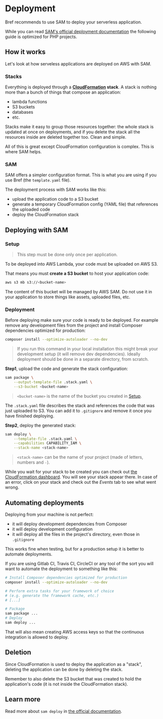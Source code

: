 # Deployment

Bref recommends to use SAM to deploy your serverless application.

While you can read [SAM's official deployment documentation](https://github.com/awslabs/aws-sam-cli/blob/develop/docs/deploying_serverless_applications.rst) the following guide is optimized for PHP projects.

## How it works

Let's look at how serveless applications are deployed on AWS with SAM.

### Stacks

Everything is deployed through a **[CloudFormation](https://aws.amazon.com/cloudformation/) stack**. A stack is nothing more than a bunch of things that compose an application:

- lambda functions
- S3 buckets
- databases
- etc.

Stacks make it easy to group those resources together: the whole stack is updated at once on deployments, and if you delete the stack all the resources inside are deleted together too. Clean and simple.

All of this is great except CloudFormation configuration is complex. This is where SAM helps.

### SAM

SAM offers a simpler configuration format. This is what you are using if you use Bref (the `template.yaml` file).

The deployment process with SAM works like this:

- upload the application code to a S3 bucket
- generate a temporary CloudFormation config (YAML file) that references the uploaded code
- deploy the CloudFormation stack

## Deploying with SAM

### Setup

> This step must be done only once per application.

To be deployed into AWS Lambda, your code must be uploaded on AWS S3.

That means you must **create a S3 bucket** to host your application code:

```sh
aws s3 mb s3://<bucket-name>
```

The content of this bucket will be managed by AWS SAM. Do not use it in your application to store things like assets, uploaded files, etc.

### Deployment

Before deploying make sure your code is ready to be deployed. For example remove any development files from the project and install Composer dependencies optimized for production:

```bash
composer install --optimize-autoloader --no-dev
```

> If you run this command in your local installation this might break your development setup (it will remove dev dependencies). Ideally deployment should be done in a separate directory, from scratch.

**Step1**, upload the code and generate the stack configuration:

```bash
sam package \
    --output-template-file .stack.yaml \
    --s3-bucket <bucket-name>
```

> `<bucket-name>` is the name of the bucket you created in [Setup](#setup).

The `.stack.yaml` file describes the stack and references the code that was just uploaded to S3. You can add it to `.gitignore` and remove it once you have finished deploying.

**Step2**, deploy the generated stack:

```bash
sam deploy \
    --template-file .stack.yaml \
    --capabilities CAPABILITY_IAM \
    --stack-name <stack-name>
```

> `<stack-name>` can be the name of your project (made of letters, numbers and `-`).

While you wait for your stack to be created you can check out [the CloudFormation dashboard](https://us-east-2.console.aws.amazon.com/cloudformation/home). You will see your stack appear there. In case of an error, click on your stack and check out the *Events* tab to see what went wrong.

## Automating deployments

Deploying from your machine is not perfect:

- it will deploy development dependencies from Composer
- it will deploy development configuration
- it will deploy all the files in the project's directory, even those in `.gitignore`

This works fine when testing, but for a production setup it is better to automate deployments.

If you are using Gitlab CI, Travis CI, CircleCI or any tool of the sort you will want to automate the deployment to something like this:

```bash
# Install Composer dependencies optimized for production
composer install --optimize-autoloader --no-dev

# Perform extra tasks for your framework of choice
# (e.g. generate the framework cache, etc.)
# [...]

# Package
sam package ...
# Deploy
sam deploy ...
```

That will also mean creating AWS access keys so that the continuous integration is allowed to deploy.

## Deletion

Since CloudFormation is used to deploy the application as a "stack", deleting the application can be done by deleting the stack.

Remember to also delete the S3 bucket that was created to hold the application's code (it is not inside the CloudFormation stack).

## Learn more

Read more about `sam deploy` in [the official documentation](https://github.com/awslabs/aws-sam-cli/blob/develop/docs/deploying_serverless_applications.rst).
